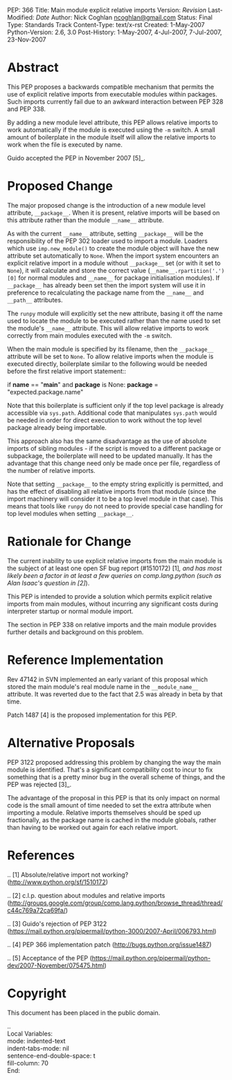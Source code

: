 PEP: 366
Title: Main module explicit relative imports
Version: $Revision$
Last-Modified: $Date$
Author: Nick Coghlan <ncoghlan@gmail.com>
Status: Final
Type: Standards Track
Content-Type: text/x-rst
Created: 1-May-2007
Python-Version: 2.6, 3.0
Post-History: 1-May-2007, 4-Jul-2007, 7-Jul-2007, 23-Nov-2007


Abstract
========

This PEP proposes a backwards compatible mechanism that permits
the use of explicit relative imports from executable modules within
packages. Such imports currently fail due to an awkward interaction
between PEP 328 and PEP 338.

By adding a new module level attribute, this PEP allows relative imports
to work automatically if the module is executed using the ``-m`` switch.
A small amount of boilerplate in the module itself will allow the relative
imports to work when the file is executed by name.

Guido accepted the PEP in November 2007 [5]_.

Proposed Change
===============

The major proposed change is the introduction of a new module level
attribute, ``__package__``. When it is present, relative imports will
be based on this attribute rather than the module ``__name__``
attribute.

As with the current ``__name__`` attribute, setting ``__package__`` will
be the responsibility of the PEP 302 loader used to import a module.
Loaders which use ``imp.new_module()`` to create the module object will
have the new attribute set automatically to ``None``. When the import
system encounters an explicit relative import in a module without
``__package__`` set (or with it set to ``None``), it will calculate and
store the correct value (``__name__.rpartition('.')[0]`` for normal
modules and ``__name__`` for package initialisation modules). If
``__package__`` has already been set then the import system will use
it in preference to recalculating the package name from the
``__name__`` and ``__path__`` attributes.

The ``runpy`` module will explicitly set the new attribute, basing it off
the name used to locate the module to be executed rather than the name
used to set the module's ``__name__`` attribute. This will allow relative
imports to work correctly from main modules executed with the ``-m``
switch.

When the main module is specified by its filename, then the
``__package__`` attribute will be set to ``None``. To allow
relative imports when the module is executed directly, boilerplate
similar to the following would be needed before the first relative
import statement::

  if __name__ == "__main__" and __package__ is None:
      __package__ = "expected.package.name"

Note that this boilerplate is sufficient only if the top level package
is already accessible via ``sys.path``. Additional code that manipulates
``sys.path`` would be needed in order for direct execution to work
without the top level package already being importable.

This approach also has the same disadvantage as the use of absolute
imports of sibling modules - if the script is moved to a different
package or subpackage, the boilerplate will need to be updated
manually. It has the advantage that this change need only be made
once per file, regardless of the number of relative imports.

Note that setting ``__package__`` to the empty string explicitly is
permitted, and has the effect of disabling all relative imports from
that module (since the import machinery will consider it to be a
top level module in that case). This means that tools like ``runpy``
do not need to provide special case handling for top level modules
when setting ``__package__``.

Rationale for Change
====================

The current inability to use explicit relative imports from the main
module is the subject of at least one open SF bug report (#1510172) [1]_,
and has most likely been a factor in at least a few queries on
comp.lang.python (such as Alan Isaac's question in [2]_).

This PEP is intended to provide a solution which permits explicit
relative imports from main modules, without incurring any significant
costs during interpreter startup or normal module import.

The section in PEP 338 on relative imports and the main module provides
further details and background on this problem.


Reference Implementation
========================

Rev 47142 in SVN implemented an early variant of this proposal
which stored the main module's real module name in the
``__module_name__`` attribute. It was reverted due to the fact
that 2.5 was already in beta by that time.

Patch 1487 [4] is the proposed implementation for this PEP.

Alternative Proposals
=====================

PEP 3122 proposed addressing this problem by changing the way
the main module is identified. That's a significant compatibility cost
to incur to fix something that is a pretty minor bug in the overall
scheme of things, and the PEP was rejected [3]_.

The advantage of the proposal in this PEP is that its only impact on
normal code is the small amount of time needed to set the extra
attribute when importing a module. Relative imports themselves should
be sped up fractionally, as the package name is cached in the module
globals, rather than having to be worked out again for each relative
import.


References
==========

.. [1] Absolute/relative import not working?
   (http://www.python.org/sf/1510172)

.. [2] c.l.p. question about modules and relative imports
   (http://groups.google.com/group/comp.lang.python/browse_thread/thread/c44c769a72ca69fa/)

.. [3] Guido's rejection of PEP 3122
   (https://mail.python.org/pipermail/python-3000/2007-April/006793.html)

.. [4] PEP 366 implementation patch
   (http://bugs.python.org/issue1487)

.. [5] Acceptance of the PEP
   (https://mail.python.org/pipermail/python-dev/2007-November/075475.html)

Copyright
=========

This document has been placed in the public domain.

..  
   Local Variables:  
   mode: indented-text  
   indent-tabs-mode: nil  
   sentence-end-double-space: t  
   fill-column: 70  
   End:  
